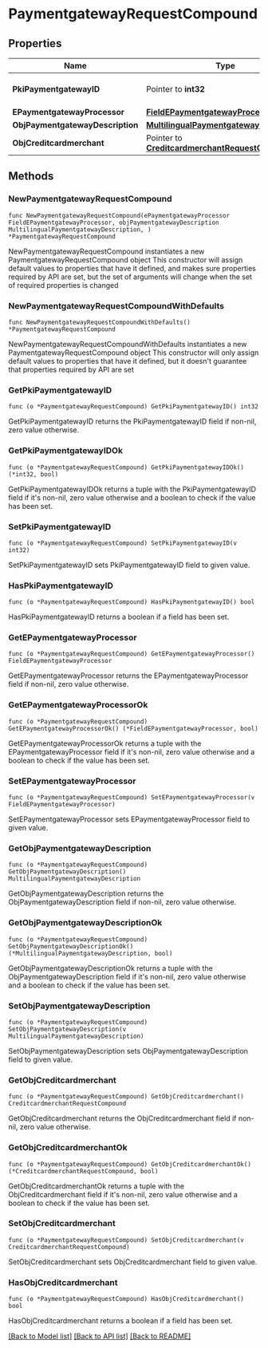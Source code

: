# PaymentgatewayRequestCompound

## Properties

Name | Type | Description | Notes
------------ | ------------- | ------------- | -------------
**PkiPaymentgatewayID** | Pointer to **int32** | The unique ID of the Paymentgateway | [optional] 
**EPaymentgatewayProcessor** | [**FieldEPaymentgatewayProcessor**](FieldEPaymentgatewayProcessor.md) |  | 
**ObjPaymentgatewayDescription** | [**MultilingualPaymentgatewayDescription**](MultilingualPaymentgatewayDescription.md) |  | 
**ObjCreditcardmerchant** | Pointer to [**CreditcardmerchantRequestCompound**](CreditcardmerchantRequestCompound.md) |  | [optional] 

## Methods

### NewPaymentgatewayRequestCompound

`func NewPaymentgatewayRequestCompound(ePaymentgatewayProcessor FieldEPaymentgatewayProcessor, objPaymentgatewayDescription MultilingualPaymentgatewayDescription, ) *PaymentgatewayRequestCompound`

NewPaymentgatewayRequestCompound instantiates a new PaymentgatewayRequestCompound object
This constructor will assign default values to properties that have it defined,
and makes sure properties required by API are set, but the set of arguments
will change when the set of required properties is changed

### NewPaymentgatewayRequestCompoundWithDefaults

`func NewPaymentgatewayRequestCompoundWithDefaults() *PaymentgatewayRequestCompound`

NewPaymentgatewayRequestCompoundWithDefaults instantiates a new PaymentgatewayRequestCompound object
This constructor will only assign default values to properties that have it defined,
but it doesn't guarantee that properties required by API are set

### GetPkiPaymentgatewayID

`func (o *PaymentgatewayRequestCompound) GetPkiPaymentgatewayID() int32`

GetPkiPaymentgatewayID returns the PkiPaymentgatewayID field if non-nil, zero value otherwise.

### GetPkiPaymentgatewayIDOk

`func (o *PaymentgatewayRequestCompound) GetPkiPaymentgatewayIDOk() (*int32, bool)`

GetPkiPaymentgatewayIDOk returns a tuple with the PkiPaymentgatewayID field if it's non-nil, zero value otherwise
and a boolean to check if the value has been set.

### SetPkiPaymentgatewayID

`func (o *PaymentgatewayRequestCompound) SetPkiPaymentgatewayID(v int32)`

SetPkiPaymentgatewayID sets PkiPaymentgatewayID field to given value.

### HasPkiPaymentgatewayID

`func (o *PaymentgatewayRequestCompound) HasPkiPaymentgatewayID() bool`

HasPkiPaymentgatewayID returns a boolean if a field has been set.

### GetEPaymentgatewayProcessor

`func (o *PaymentgatewayRequestCompound) GetEPaymentgatewayProcessor() FieldEPaymentgatewayProcessor`

GetEPaymentgatewayProcessor returns the EPaymentgatewayProcessor field if non-nil, zero value otherwise.

### GetEPaymentgatewayProcessorOk

`func (o *PaymentgatewayRequestCompound) GetEPaymentgatewayProcessorOk() (*FieldEPaymentgatewayProcessor, bool)`

GetEPaymentgatewayProcessorOk returns a tuple with the EPaymentgatewayProcessor field if it's non-nil, zero value otherwise
and a boolean to check if the value has been set.

### SetEPaymentgatewayProcessor

`func (o *PaymentgatewayRequestCompound) SetEPaymentgatewayProcessor(v FieldEPaymentgatewayProcessor)`

SetEPaymentgatewayProcessor sets EPaymentgatewayProcessor field to given value.


### GetObjPaymentgatewayDescription

`func (o *PaymentgatewayRequestCompound) GetObjPaymentgatewayDescription() MultilingualPaymentgatewayDescription`

GetObjPaymentgatewayDescription returns the ObjPaymentgatewayDescription field if non-nil, zero value otherwise.

### GetObjPaymentgatewayDescriptionOk

`func (o *PaymentgatewayRequestCompound) GetObjPaymentgatewayDescriptionOk() (*MultilingualPaymentgatewayDescription, bool)`

GetObjPaymentgatewayDescriptionOk returns a tuple with the ObjPaymentgatewayDescription field if it's non-nil, zero value otherwise
and a boolean to check if the value has been set.

### SetObjPaymentgatewayDescription

`func (o *PaymentgatewayRequestCompound) SetObjPaymentgatewayDescription(v MultilingualPaymentgatewayDescription)`

SetObjPaymentgatewayDescription sets ObjPaymentgatewayDescription field to given value.


### GetObjCreditcardmerchant

`func (o *PaymentgatewayRequestCompound) GetObjCreditcardmerchant() CreditcardmerchantRequestCompound`

GetObjCreditcardmerchant returns the ObjCreditcardmerchant field if non-nil, zero value otherwise.

### GetObjCreditcardmerchantOk

`func (o *PaymentgatewayRequestCompound) GetObjCreditcardmerchantOk() (*CreditcardmerchantRequestCompound, bool)`

GetObjCreditcardmerchantOk returns a tuple with the ObjCreditcardmerchant field if it's non-nil, zero value otherwise
and a boolean to check if the value has been set.

### SetObjCreditcardmerchant

`func (o *PaymentgatewayRequestCompound) SetObjCreditcardmerchant(v CreditcardmerchantRequestCompound)`

SetObjCreditcardmerchant sets ObjCreditcardmerchant field to given value.

### HasObjCreditcardmerchant

`func (o *PaymentgatewayRequestCompound) HasObjCreditcardmerchant() bool`

HasObjCreditcardmerchant returns a boolean if a field has been set.


[[Back to Model list]](../README.md#documentation-for-models) [[Back to API list]](../README.md#documentation-for-api-endpoints) [[Back to README]](../README.md)


